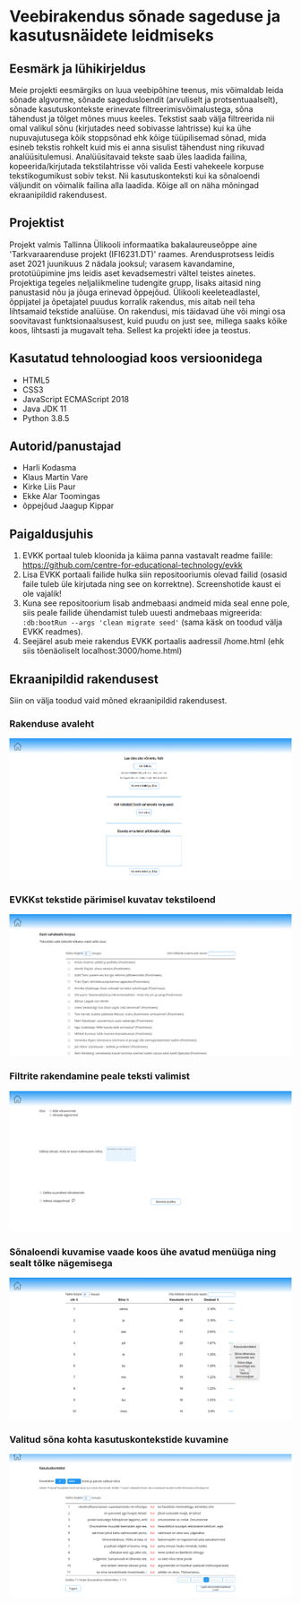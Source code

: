 # Veebirakendus sõnade sageduse ja kasutusnäidete leidmiseks

## Eesmärk ja lühikirjeldus

Meie projekti eesmärgiks on luua veebipõhine teenus, mis võimaldab leida sõnade algvorme, sõnade sagedusloendit (arvuliselt ja protsentuaalselt), sõnade kasutuskontekste erinevate filtreerimisvõimalustega, sõna tähendust ja tõlget mõnes muus keeles. Tekstist saab välja filtreerida nii omal valikul sõnu (kirjutades need sobivasse lahtrisse) kui ka ühe nupuvajutusega kõik stoppsõnad ehk kõige tüüpilisemad sõnad, mida esineb tekstis rohkelt kuid mis ei anna sisulist tähendust ning rikuvad analüüsitulemusi.
Analüüsitavaid tekste saab üles laadida failina, kopeerida/kirjutada tekstilahtrisse või valida Eesti vahekeele korpuse tekstikogumikust sobiv tekst. Nii kasutuskonteksti kui ka sõnaloendi väljundit on võimalik failina alla laadida.
Kõige all on näha mõningad ekraanipildid rakendusest.

## Projektist

Projekt valmis Tallinna Ülikooli informaatika bakalaureuseõppe aine 'Tarkvaraarenduse projekt (IFI6231.DT)' raames. Arendusprotsess leidis aset 2021 juunikuus 2 nädala jooksul; varasem kavandamine, prototüüpimine jms leidis aset kevadsemestri vältel teistes ainetes. Projektiga tegeles neljaliikmeline tudengite grupp, lisaks aitasid ning panustasid nõu ja jõuga erinevad õppejõud.
Ülikooli keeleteadlastel, õppijatel ja õpetajatel puudus korralik rakendus, mis aitab neil teha lihtsamaid tekstide analüüse. On rakendusi, mis täidavad ühe või mingi osa soovitavast funktsionaalsusest, kuid puudu on just see, millega saaks kõike koos, lihtsasti ja mugavalt teha. Sellest ka projekti idee ja teostus.

## Kasutatud tehnoloogiad koos versioonidega

* HTML5
* CSS3
* JavaScript ECMAScript 2018
* Java JDK 11
* Python 3.8.5

## Autorid/panustajad

* Harli Kodasma
* Klaus Martin Vare
* Kirke Liis Paur
* Ekke Alar Toomingas
* õppejõud Jaagup Kippar

## Paigaldusjuhis

1. EVKK portaal tuleb kloonida ja käima panna vastavalt readme failile: https://github.com/centre-for-educational-technology/evkk
2. Lisa EVKK portaali failide hulka siin repositooriumis olevad failid (osasid faile tuleb üle kirjutada ning see on korrektne). Screenshotide kaust ei ole vajalik!
3. Kuna see repositoorium lisab andmebaasi andmeid mida seal enne pole, siis peale failide ühendamist tuleb uuesti andmebaas migreerida: `:db:bootRun --args 'clean migrate seed'` (sama käsk on toodud välja EVKK readmes).
4. Seejärel asub meie rakendus EVKK portaalis aadressil /home.html (ehk siis tõenäoliselt localhost:3000/home.html)

## Ekraanipildid rakendusest

Siin on välja toodud vaid mõned ekraanipildid rakendusest.

### Rakenduse avaleht

![Avaleht](screenshots/avaleht.PNG)

### EVKKst tekstide pärimisel kuvatav tekstiloend

![EVKK_tekstiloend](screenshots/evkk_tekstiloend.PNG)

### Filtrite rakendamine peale teksti valimist

![Filtrid](screenshots/filter.PNG)

### Sõnaloendi kuvamise vaade koos ühe avatud menüüga ning sealt tõlke nägemisega

![Sõnaloend](screenshots/sonaloend.PNG)

### Valitud sõna kohta kasutuskontekstide kuvamine

![Kasutuskontekst](screenshots/kasutuskontekst.PNG)